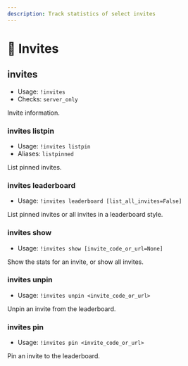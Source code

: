 ```yaml
---
description: Track statistics of select invites
---
```


# 💠 Invites

## invites

* Usage: `!invites`
* Checks: `server_only`

Invite information.

### invites listpin

* Usage: `!invites listpin`
* Aliases: `listpinned`

List pinned invites.

### invites leaderboard

* Usage: `!invites leaderboard [list_all_invites=False]`

List pinned invites or all invites in a leaderboard style.

### invites show

* Usage: `!invites show [invite_code_or_url=None]`

Show the stats for an invite, or show all invites.

### invites unpin

* Usage: `!invites unpin <invite_code_or_url>`

Unpin an invite from the leaderboard.

### invites pin

* Usage: `!invites pin <invite_code_or_url>`

Pin an invite to the leaderboard.
